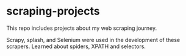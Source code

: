 # scraping-projects
This repo includes projects about my web scraping journey.

Scrapy, splash, and Selenium were used in the development of these scrapers.
Learned about spiders, XPATH and selectors.
